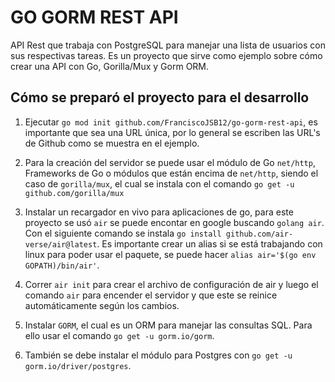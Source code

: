 # GO GORM REST API

API Rest que trabaja con PostgreSQL para manejar una lista de usuarios con sus respectivas tareas. Es un proyecto que sirve como ejemplo sobre cómo crear una API con Go, Gorilla/Mux y Gorm ORM.

## Cómo se preparó el proyecto para el desarrollo

1. Ejecutar `go mod init github.com/FranciscoJSB12/go-gorm-rest-api`, es importante que sea una URL única, por lo general se escriben las URL's de Github como se muestra en el ejemplo.

2. Para la creación del servidor se puede usar el módulo de Go `net/http`, Frameworks de Go o módulos que están encima de `net/http`, siendo el caso de `gorilla/mux`, el cual se instala con el comando `go get -u github.com/gorilla/mux`

3. Instalar un recargador en vivo para aplicaciones de go, para este proyecto se usó `air` se puede encontar en google buscando `golang air`. Con el siguiente comando se instala `go install github.com/air-verse/air@latest`. Es importante crear un alias si se está trabajando con linux para poder usar el paquete, se puede hacer `alias air='$(go env GOPATH)/bin/air'`.

4. Correr `air init` para crear el archivo de configuración de air y luego el comando `air` para encender el servidor y que este se reinice automáticamente según los cambios.

5. Instalar `GORM`, el cual es un ORM para manejar las consultas SQL. Para ello usar el comando `go get -u gorm.io/gorm`.

6. También se debe instalar el módulo para Postgres con `go get -u gorm.io/driver/postgres`.
